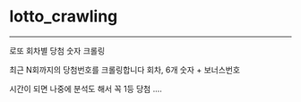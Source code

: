 # lotto_crawling
***
로또 회차별 당첨 숫자 크롤링

최근 N회까지의 당첨번호를 크롤링합니다
회차, 6개 숫자 + 보너스번호

시간이 되면 나중에 분석도 해서 꼭 1등 당첨 ....



